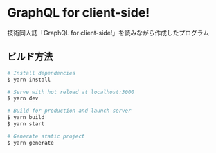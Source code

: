 # GraphQL for client-side!

技術同人誌「GraphQL for client-side!」を読みながら作成したプログラム

## ビルド方法

```bash
# Install dependencies
$ yarn install

# Serve with hot reload at localhost:3000
$ yarn dev

# Build for production and launch server
$ yarn build
$ yarn start

# Generate static project
$ yarn generate
```
